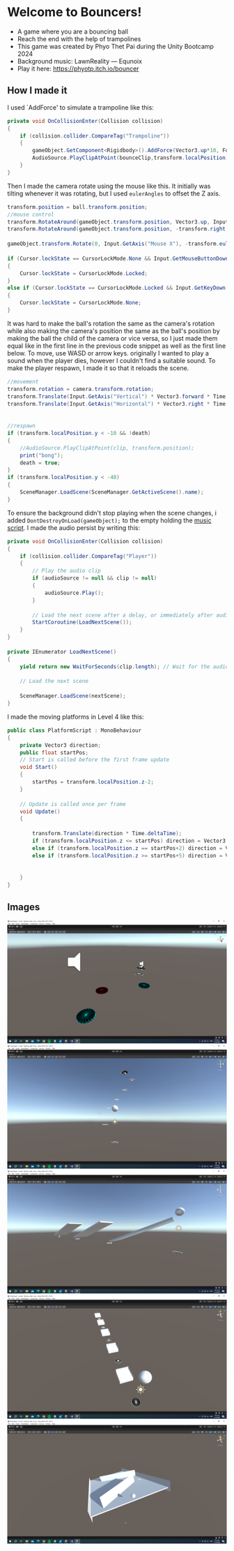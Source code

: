 # Welcome to Bouncers!
- A game where you are a bouncing ball
- Reach the end with the help of trampolines
- This game was created by Phyo Thet Pai during the Unity Bootcamp 2024
- Background music: LawnReality — Equnoix
- Play it here: https://phyotp.itch.io/bouncer
## How I made it
I used `AddForce' to simulate a trampoline like this:
```cs
private void OnCollisionEnter(Collision collision)
{
    if (collision.collider.CompareTag("Trampoline"))
    {
        gameObject.GetComponent<Rigidbody>().AddForce(Vector3.up*10, ForceMode.Impulse);
        AudioSource.PlayClipAtPoint(bounceClip,transform.localPosition);
    }
}
```
Then I made the camera rotate using the mouse like this. It initially was tilting whenever it was rotating, but I used `eulerAngles` to offset the Z axis.
```cs
transform.position = ball.transform.position;
//mouse control
transform.RotateAround(gameObject.transform.position, Vector3.up, Input.GetAxis("Mouse X"));
transform.RotateAround(gameObject.transform.position, -transform.right, Input.GetAxis("Mouse Y"));

gameObject.transform.Rotate(0, Input.GetAxis("Mouse X"), -transform.eulerAngles.z);

if (Cursor.lockState == CursorLockMode.None && Input.GetMouseButtonDown(1))
{
    Cursor.lockState = CursorLockMode.Locked;
}
else if (Cursor.lockState == CursorLockMode.Locked && Input.GetKeyDown(KeyCode.Escape))
{
    Cursor.lockState = CursorLockMode.None;
}
```
It was hard to make the ball's rotation the same as the camera's rotation while also making the camera's position the same as the ball's position by making the ball the child of the camera or vice versa, so I just made them equal like in the first line in the previous code snippet as well as the first line below. To move, use WASD or arrow keys. originally I wanted to play a sound when the player dies, however I couldn't find a suitable sound. To make the player respawn, I made it so that it reloads the scene.
```cs
//movement
transform.rotation = camera.transform.rotation;
transform.Translate(Input.GetAxis("Vertical") * Vector3.forward * Time.deltaTime * moveSpeed);
transform.Translate(Input.GetAxis("Horizontal") * Vector3.right * Time.deltaTime * moveSpeed);


//respawn
if (transform.localPosition.y < -10 && !death)
{
    //AudioSource.PlayClipAtPoint(clip, transform.position);
    print("bong");
    death = true;
}
if (transform.localPosition.y < -40)
{
    SceneManager.LoadScene(SceneManager.GetActiveScene().name);
}
```
To ensure the background didn't stop playing when the scene changes, i added `DontDestroyOnLoad(gameObject);` to the empty holding the [music script](https://github.com/PhyoTP/Bouncer/blob/master/Assets/Scripts/AudioManager.cs). I made the audio persist by writing this:
```cs
private void OnCollisionEnter(Collision collision)
{
    if (collision.collider.CompareTag("Player"))
    {
        // Play the audio clip
        if (audioSource != null && clip != null)
        {
            audioSource.Play();
        }

        // Load the next scene after a delay, or immediately after audio clip length
        StartCoroutine(LoadNextScene());
    }
}

private IEnumerator LoadNextScene()
{
    yield return new WaitForSeconds(clip.length); // Wait for the audio clip to finish

    // Load the next scene
    
    SceneManager.LoadScene(nextScene);
}
```
I made the moving platforms in Level 4 like this:
```cs
public class PlatformScript : MonoBehaviour
{
    private Vector3 direction;
    public float startPos;
    // Start is called before the first frame update
    void Start()
    {
        startPos = transform.localPosition.z-2;
    }

    // Update is called once per frame
    void Update()
    {
        
        transform.Translate(direction * Time.deltaTime);
        if (transform.localPosition.z <= startPos) direction = Vector3.forward;
        else if (transform.localPosition.z == startPos+2) direction = Vector3.back;
        else if (transform.localPosition.z >= startPos+5) direction = Vector3.back;
        
        
    }
}
```
## Images
![Level 1](./level1.webp)
![Level 2](./level2.webp)
![Level 3](./level3.webp)
![Level 4](./level4.webp)
![Level 5](./level5.webp)
